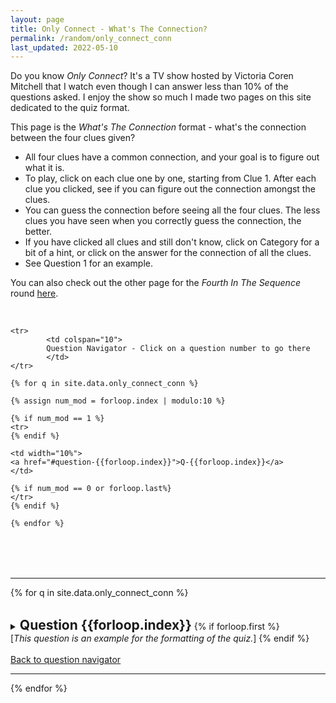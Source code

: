 ```yaml
---
layout: page
title: Only Connect - What's The Connection?
permalink: /random/only_connect_conn
last_updated: 2022-05-10
---
```


Do you know _Only Connect_? It's a TV show hosted by Victoria Coren Mitchell that I watch even though I can answer less than 10% of the questions asked. I enjoy the show so much I made two pages on this site dedicated to the quiz format. 

This page is the _What's The Connection_ format - what's the connection between the four clues given?
- All four clues have a common connection, and your goal is to figure out what it is.
- To play, click on each clue one by one, starting from Clue 1. After each clue you clicked, see if you can figure out the connection amongst the clues.
- You can guess the connection before seeing all the four clues. The less clues you have seen when you correctly guess the connection, the better.
- If you have clicked all clues and still don't know, click on Category for a bit of a hint, or click on the answer for the connection of all the clues. 
- See Question 1 for an example.

You can also check out the other page for the _Fourth In The Sequence_ round <a href="/random/only_connect_seq">here</a>.

<br>

<table style="width:100%" id="ques-nav">

    <tr>
            <td colspan="10">
            Question Navigator - Click on a question number to go there
            </td>
    </tr>

    {% for q in site.data.only_connect_conn %}

    {% assign num_mod = forloop.index | modulo:10 %}

    {% if num_mod == 1 %}
    <tr>
    {% endif %}

    <td width="10%">
    <a href="#question-{{forloop.index}}">Q-{{forloop.index}}</a>
    </td>

    {% if num_mod == 0 or forloop.last%}
    </tr>
    {% endif %}

    {% endfor %}
</table>

<br>
<br>

---

{% for q in site.data.only_connect_conn %}

<br>

<details> 
<summary>
<h2 id="question-{{forloop.index}}" style="display:inline">Question {{forloop.index}}</h2>
{% if forloop.first %}
<br>
[<i>This question is an example for the formatting of the quiz.</i>]
{% endif %}
</summary>
<br>

<table style="width:100%">
    <col width="25%" />
    <col width="25%" />
    <col width="25%" />
    <col width="25%" />
    <tr height="100px">
        <td>
            <details> 
            <summary>Clue 1</summary>
            {{q["Clue 1"]}}
            </details>
        </td>
        <td>
            <details> 
            <summary>Clue 2</summary>
            {{q["Clue 2"]}}
            </details>
        </td>
        <td>
            <details> 
            <summary>Clue 3</summary>
            {{q["Clue 3"]}}
            </details>
        </td>
        <td>
            <details> 
            <summary>Clue 4</summary>
            {{q["Clue 4"]}}
            </details>
        </td>
    </tr>
    <tr height="100px">
        <td>
            <details> 
            <summary>Category</summary>
            <b>{{q["Category"]}}</b>
            </details>
        </td>
        <td colspan="3">
            <details> 
            <summary>The Connection (Answer)</summary>
            <b>{{q["Connection"]}}</b>
            </details>
        </td>
    </tr>
</table>
</details> 
<br>
<a href="#ques-nav">Back to question navigator</a>

<br>

---

{% endfor %}
